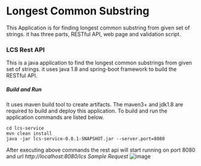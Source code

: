 # Longest Common Substring 
This Application is for finding longest common substring from given set of strings. it has three parts, RESTful API, web page and validation script.


### LCS Rest API
This is a java application to find the longest common substrings from given set of strings. it uses java 1.8 and spring-boot framework to build the RESTful API.

##### Build and Run
It uses maven build tool to create artifacts. The maven3+ and jdk1.8 are required to build and deploy this application. To build and run the application commands are listed below.

```
cd lcs-service
mvn clean install
java -jar lcs-service-0.0.1-SNAPSHOT.jar --server.port=8080
```
After executing above commands the rest api will start running on port 8080 and url *http://localhost:8080/lcs*
*Sample Request*
![image](https://user-images.githubusercontent.com/50758711/130099226-c69cfc42-717b-4c0d-8846-bc74e3effa71.png)
        

        

        






